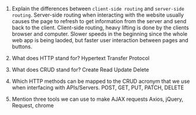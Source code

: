 



1.  Explain the differences between `client-side routing` and `server-side routing`.
    Server-side routing when interacting with the website usually causes the page to refresh to get information from the server and send back to the client.
    Client-side routing, heavy lifting is done by the clients browser and computer. Slower speeds in the beginning since the whole web app is being laoded, but faster user interaction between pages and buttons. 

2.  What does HTTP stand for?
    Hypertext Transfer Protocol

3.  What does CRUD stand for?
    Create Read Update Delete

4.  Which HTTP methods can be mapped to the CRUD acronym that we use when interfacing with APIs/Servers.
    POST, GET, PUT, PATCH, DELETE 

5.  Mention three tools we can use to make AJAX requests
    Axios, jQuery, Request, chrome